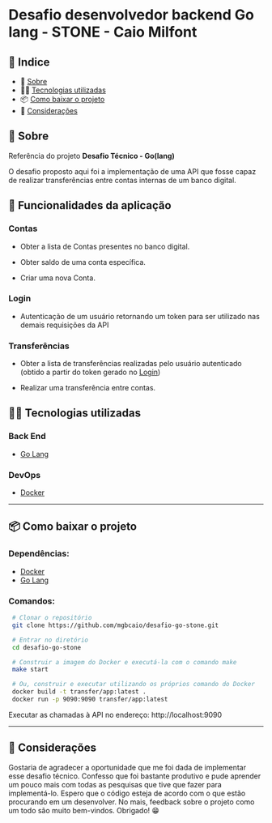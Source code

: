 # Desafio desenvolvedor backend Go lang - STONE - Caio Milfont

## 🚀 Indice

- 📓 [Sobre](#-Sobre)
- 👨‍💻 [Tecnologias utilizadas](#-Tecnologias-utilizadas)
- 📦 [Como baixar o projeto](#-Como-baixar-o-projeto)
- 🤝 [Considerações](#-Considerações)

## 📓 Sobre

Referência do projeto **Desafio Técnico - Go(lang)**

O desafio proposto aqui foi a implementação de uma API que fosse capaz de realizar transferências entre contas internas de um banco digital. 

## 🧱 Funcionalidades da aplicação

### **Contas**

- Obter a lista de Contas presentes no banco digital.

- Obter saldo de uma conta específica.

- Criar uma nova Conta.

### **Login**

- Autenticação de um usuário retornando um token para ser utilizado nas demais requisições da API

### **Transferências**

- Obter a lista de transferências realizadas pelo usuário autenticado (obtido a partir do token gerado no [Login](#-Login))

- Realizar uma transferência entre contas.

## 👨‍💻 Tecnologias utilizadas

### Back End
- [Go Lang](https://go.dev/)

### DevOps
- [Docker](https://www.docker.com/)

---

## 📦 Como baixar o projeto

### Dependências:
- [Docker](https://www.docker.com/)
- [Go Lang](https://go.dev/)

### Comandos:

```bash
 # Clonar o repositório
 git clone https://github.com/mgbcaio/desafio-go-stone.git

 # Entrar no diretório
 cd desafio-go-stone

 # Construir a imagem do Docker e executá-la com o comando make
 make start

 # Ou, construir e executar utilizando os próprios comando do Docker
 docker build -t transfer/app:latest .
 docker run -p 9090:9090 transfer/app:latest
```

Executar as chamadas à API no endereço: http://localhost:9090

---

## 🤝 Considerações

Gostaria de agradecer a oportunidade que me foi dada de implementar esse desafio técnico. Confesso que foi bastante produtivo e pude aprender um pouco mais com todas as pesquisas que tive que fazer para implementá-lo. Espero que o código esteja de acordo com o que estão procurando em um desenvolver. No mais, feedback sobre o projeto como um todo são muito bem-vindos. Obrigado! 😁